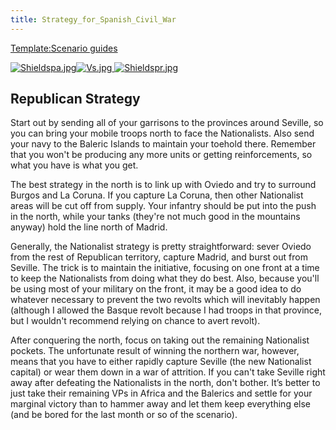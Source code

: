 ```yaml
---
title: Strategy_for_Spanish_Civil_War
---
```

 [Template:Scenario guides](/wiki/index.php?title=Template:Scenario_guides&action=edit&redlink=1 "Template:Scenario guides (page does not exist)")

 [![Shieldspa.jpg](/images/c/ca/Shieldspa.jpg)](/wiki/File:Shieldspa.jpg)[![Vs.jpg](/images/9/93/Vs.jpg) ](/wiki/File:Vs.jpg)[![Shieldspr.jpg](/images/3/36/Shieldspr.jpg)](/wiki/File:Shieldspr.jpg)

Republican Strategy
-------------------

Start out by sending all of your garrisons to the provinces around Seville, so you can bring your mobile troops north to face the Nationalists. Also send your navy to the Baleric Islands to maintain your toehold there. Remember that you won't be producing any more units or getting reinforcements, so what you have is what you get.

The best strategy in the north is to link up with Oviedo and try to surround Burgos and La Coruna. If you capture La Coruna, then other Nationalist areas will be cut off from supply. Your infantry should be put into the push in the north, while your tanks (they're not much good in the mountains anyway) hold the line north of Madrid.

Generally, the Nationalist strategy is pretty straightforward: sever Oviedo from the rest of Republican territory, capture Madrid, and burst out from Seville. The trick is to maintain the initiative, focusing on one front at a time to keep the Nationalists from doing what they do best. Also, because you'll be using most of your military on the front, it may be a good idea to do whatever necessary to prevent the two revolts which will inevitably happen (although I allowed the Basque revolt because I had troops in that province, but I wouldn't recommend relying on chance to avert revolt).

After conquering the north, focus on taking out the remaining Nationalist pockets. The unfortunate result of winning the northern war, however, means that you have to either rapidly capture Seville (the new Nationalist capital) or wear them down in a war of attrition. If you can't take Seville right away after defeating the Nationalists in the north, don't bother. It’s better to just take their remaining VPs in Africa and the Balerics and settle for your marginal victory than to hammer away and let them keep everything else (and be bored for the last month or so of the scenario).